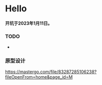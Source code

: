 # Hello

#### 开坑于2023年1月11日。

### TODO
+ 

### 原型设计
https://mastergo.com/file/83287285106238?fileOpenFrom=home&page_id=M
